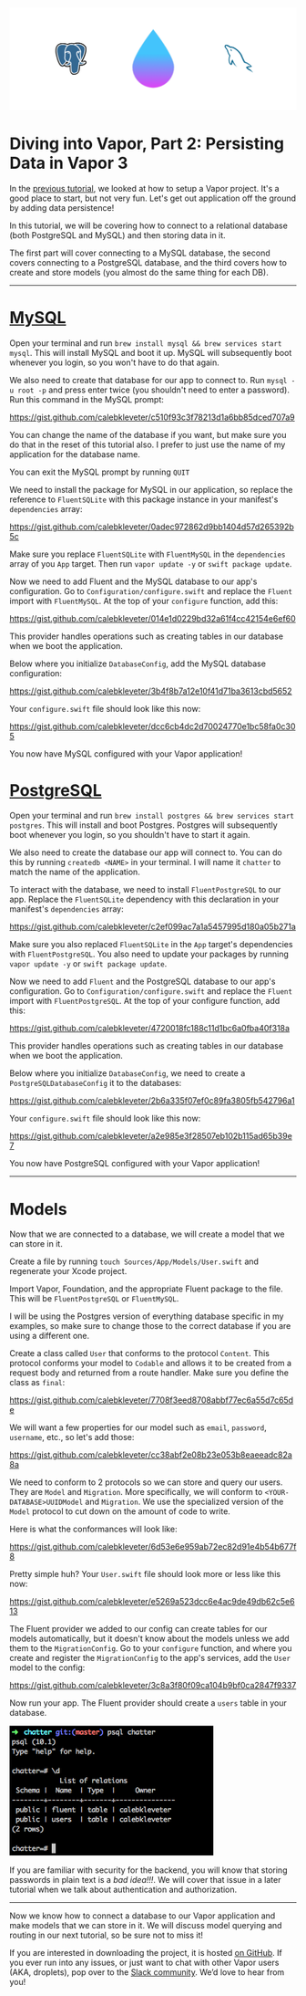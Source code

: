 ![Header](https://github.com/calebkleveter/Tutorials/blob/master/persisting-data-in-vapor-3/VaporDatabaseHeader.png?raw=true)

# Diving into Vapor, Part 2: Persisting Data in Vapor 3

In the [previous tutorial](https://theswiftwebdeveloper.com/diving-into-vapor-part-1-up-and-running-with-vapor-3-edab3c79aab9), we looked at how to setup a Vapor project. It's a good place to start, but not very fun. Let's get out application off the ground by adding data persistence!

In this tutorial, we will be covering how to connect to a relational database (both PostgreSQL and MySQL) and then storing data in it.

The first part will cover connecting to a MySQL database, the second covers connecting to a PostgreSQL database, and the third covers how to create and store models (you almost do the same thing for each DB).

---

# [MySQL](https://docs.vapor.codes/3.0/mysql/getting-started/)

Open your terminal and run `brew install mysql && brew services start mysql`. This will install MySQL and boot it up. MySQL will subsequently boot whenever you login, so you won't have to do that again. 

We also need to create that database for our app to connect to. Run `mysql -u root -p` and press enter twice (you shouldn't need to enter a password). Run this command in the MySQL prompt:

https://gist.github.com/calebkleveter/c510f93c3f78213d1a6bb85dced707a9

You can change the name of the database if you want, but make sure you do that in the reset of this tutorial also. I prefer to just use the name of my application for the database name. 

You can exit the MySQL prompt by running `QUIT`

We need to install the package for MySQL in our application, so replace the reference to `FluentSQLite` with this package instance in your manifest's `dependencies` array:

https://gist.github.com/calebkleveter/0adec972862d9bb1404d57d265392b5c

Make sure you replace `FluentSQLite` with `FluentMySQL` in the `dependencies` array of you `App` target. Then run `vapor update -y` or `swift package update`.

Now we need to add Fluent and the MySQL database to our app's configuration. Go to `Configuration/configure.swift` and replace the `Fluent` import with `FluentMySQL`. At the top of your `configure` function, add this:

https://gist.github.com/calebkleveter/014e1d0229bd32a61f4cc42154e6ef60

This provider handles operations such as creating tables in our database when we boot the application.

Below where you initialize `DatabaseConfig`, add the MySQL database configuration:

https://gist.github.com/calebkleveter/3b4f8b7a12e10f41d71ba3613cbd5652

Your `configure.swift` file should look like this now:

https://gist.github.com/calebkleveter/dcc6cb4dc2d70024770e1bc58fa0c305

You now have MySQL configured with your Vapor application!


# [PostgreSQL](https://docs.vapor.codes/3.0/postgresql/getting-started/)

Open your terminal and run `brew install postgres && brew services start postgres`. This will install and boot Postgres. Postgres will subsequently boot whenever you login, so you shouldn't have to start it again.

We also need to create the database our app will connect to. You can do this by running `createdb <NAME>` in your terminal. I will name it `chatter` to match the name of the application.

To interact with the database, we need to install `FluentPostgreSQL` to our app. Replace the `FluentSQLite` dependency with this declaration in your manifest's `dependencies` array:

https://gist.github.com/calebkleveter/c2ef099ac7a1a5457995d180a05b271a

Make sure you also replaced `FluentSQLite` in the `App` target's dependencies with `FluentPostgreSQL`. You also need to update your packages by running `vapor update -y` or `swift package update`.

Now we need to add `Fluent` and the PostgreSQL database to our app's configuration. Go to `Configuration/configure.swift` and replace the `Fluent` import with `FluentPostgreSQL`. At the top of your configure function, add this:

https://gist.github.com/calebkleveter/4720018fc188c11d1bc6a0fba40f318a

This provider handles operations such as creating tables in our database when we boot the application.

Below where you initialize `DatabaseConfig`, we need to create a `PostgreSQLDatabaseConfig` it to the databases:

https://gist.github.com/calebkleveter/2b6a335f07ef0c89fa3805fb542796a1

Your `configure.swift` file should look like this now:

https://gist.github.com/calebkleveter/a2e985e3f28507eb102b115ad65b39e7

You now have PostgreSQL configured with your Vapor application!

---

# Models

Now that we are connected to a database, we will create a model that we can store in it.

Create a file by running `touch Sources/App/Models/User.swift` and regenerate your Xcode project.

Import Vapor, Foundation, and the appropriate Fluent package to the file. This will be `FluentPostgreSQL` or `FluentMySQL`.

I will be using the Postgres version of everything database specific in my examples, so make sure to change those to the correct database if you are using a different one.

Create a class called `User` that conforms to the protocol `Content`. This protocol conforms your model to `Codable` and allows it to be created from a request body and returned from a route handler. Make sure you define the class as `final`:

https://gist.github.com/calebkleveter/7708f3eed8708abbf77ec6a55d7c65de

We will want a few properties for our model such as `email`, `password`, `username`, etc., so let's add those:

https://gist.github.com/calebkleveter/cc38abf2e08b23e053b8eaeeadc82a8a

We need to conform to 2 protocols so we can store and query our users. They are `Model` and `Migration`. More specifically, we will conform to `<YOUR-DATABASE>UUIDModel` and `Migration`. We use the specialized version of the `Model` protocol to cut down on the amount of code to write.

Here is what the conformances will look like:

https://gist.github.com/calebkleveter/6d53e6e959ab72ec82d91e4b54b677f8

Pretty simple huh? Your `User.swift` file should look more or less like this now:

https://gist.github.com/calebkleveter/e5269a523dcc6e4ac9de49db62c5e613

The Fluent provider we added to our config can create tables for our models automatically, but it doesn't know about the models unless we add them to the `MigrationConfig`. Go to your `configure` function, and where you create and register the `MigrationConfig` to the app's services, add the `User` model to the config:

https://gist.github.com/calebkleveter/3c8a3f80f09ca104b9bf0ca2847f9337

Now run your app. The Fluent provider should create a `users` table in your database.

![Tables created!](https://github.com/calebkleveter/Tutorials/blob/master/persisting-data-in-vapor-3/TablesCreated.png?raw=true)

If you are familiar with security for the backend, you will know that storing passwords in plain text is a *bad idea!!!*. We will cover that issue in a later tutorial when we talk about authentication and authorization.

---

Now we know how to connect a database to our Vapor application and make models that we can store in it. We will discuss model querying and routing in our next tutorial, so be sure not to miss it!

If you are interested in downloading the project, it is hosted [on GitHub](https://github.com/calebkleveter/chatter/tree/persisting-data-in-vapor3). If you ever run into any issues, or just want to chat with other Vapor users (AKA, droplets), pop over to the [Slack community](https://vapor.team/). We’d love to hear from you!